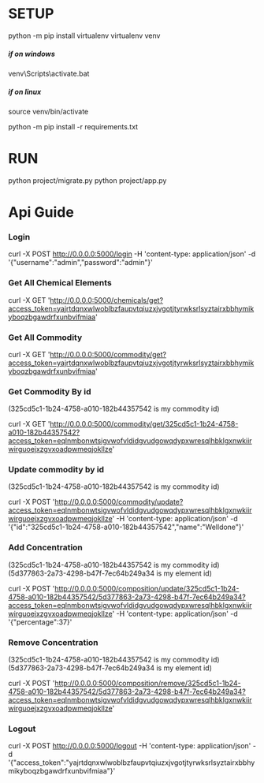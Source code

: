 # SETUP

python -m pip install virtualenv
virtualenv venv

##### if on windows

venv\Scripts\activate.bat

##### if on linux

source venv/bin/activate

python -m pip install -r requirements.txt

# RUN

python project/migrate.py
python project/app.py

# Api Guide

### Login

curl -X POST http://0.0.0.0:5000/login -H 'content-type: application/json' -d '{"username":"admin","password":"admin"}'

### Get All Chemical Elements

curl -X GET 'http://0.0.0.0:5000/chemicals/get?access_token=yajrtdqnxwlwoblbzfaupvtqiuzxjvgotjtyrwksrlsyztairxbbhymikyboqzbgawdrfxunbvifmiaa'

### Get All Commodity

curl -X GET 'http://0.0.0.0:5000/commodity/get?access_token=yajrtdqnxwlwoblbzfaupvtqiuzxjvgotjtyrwksrlsyztairxbbhymikyboqzbgawdrfxunbvifmiaa'

### Get Commodity By id

(325cd5c1-1b24-4758-a010-182b44357542 is my commodity id)

curl -X GET 'http://0.0.0.0:5000/commodity/get/325cd5c1-1b24-4758-a010-182b44357542?access_token=eqlnmbonwtsigvwofvldidgvudgowqdypxwresqlhbklgxnwkiirwirguoejxzgvxoadpwmeqjokllze'

### Update commodity by id

(325cd5c1-1b24-4758-a010-182b44357542 is my commodity id)

curl -X POST 'http://0.0.0.0:5000/commodity/update?access_token=eqlnmbonwtsigvwofvldidgvudgowqdypxwresqlhbklgxnwkiirwirguoejxzgvxoadpwmeqjokllze' -H 'content-type: application/json' -d '{"id":"325cd5c1-1b24-4758-a010-182b44357542","name":"Welldone"}'

### Add Concentration

(325cd5c1-1b24-4758-a010-182b44357542 is my commodity id)
(5d377863-2a73-4298-b47f-7ec64b249a34 is my element id)

curl -X POST 'http://0.0.0.0:5000/composition/update/325cd5c1-1b24-4758-a010-182b44357542/5d377863-2a73-4298-b47f-7ec64b249a34?access_token=eqlnmbonwtsigvwofvldidgvudgowqdypxwresqlhbklgxnwkiirwirguoejxzgvxoadpwmeqjokllze' -H 'content-type: application/json' -d '{"percentage":37}'

### Remove Concentration

(325cd5c1-1b24-4758-a010-182b44357542 is my commodity id)
(5d377863-2a73-4298-b47f-7ec64b249a34 is my element id)

curl -X POST 'http://0.0.0.0:5000/composition/remove/325cd5c1-1b24-4758-a010-182b44357542/5d377863-2a73-4298-b47f-7ec64b249a34?access_token=eqlnmbonwtsigvwofvldidgvudgowqdypxwresqlhbklgxnwkiirwirguoejxzgvxoadpwmeqjokllze'

### Logout

curl -X POST http://0.0.0.0:5000/logout -H 'content-type: application/json' -d '{"access_token":"yajrtdqnxwlwoblbzfaupvtqiuzxjvgotjtyrwksrlsyztairxbbhymikyboqzbgawdrfxunbvifmiaa"}'
